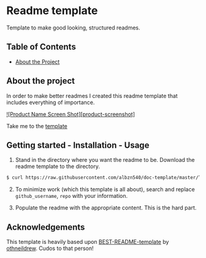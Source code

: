 # Readme template

Template to make good looking, structured readmes.


<!-- TABLE OF CONTENTS -->
## Table of Contents

* [About the Project](#about-the-project)


## About the project
In order to make better readmes I created this readme template that includes everything of importance.

[![Product Name Screen Shot][product-screenshot]](https://example.com)

Take me to the [template](TEMPLATE.md)

## Getting started - Installation - Usage

1. Stand in the directory where you want the readme to be. Download the readme template to the directory.
```sh
$ curl https://raw.githubusercontent.com/albzn540/doc-template/master/TEMPLATE.md > README.md
```

2. To minimize work (which this template is all about), search and replace `github_username`, `repo` with your information.

3. Populate the readme with the appropriate content. This is the hard part. 


## Acknowledgements
This template is heavily based upon [BEST-README-template](https://github.com/othneildrew/Best-README-Template) by [othneildrew](https://github.com/othneildrew). Cudos to that person!
